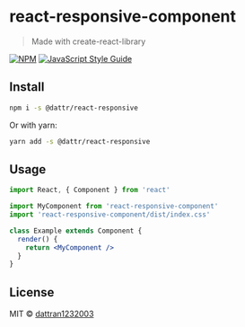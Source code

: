# react-responsive-component

> Made with create-react-library

[![NPM](https://img.shields.io/npm/v/react-responsive-component.svg)](https://www.npmjs.com/package/react-responsive-component) [![JavaScript Style Guide](https://img.shields.io/badge/code_style-standard-brightgreen.svg)](https://standardjs.com)

## Install

```bash
npm i -s @dattr/react-responsive
```
Or with yarn:
```bash
yarn add -s @dattr/react-responsive
```
## Usage

```javascriptreact
import React, { Component } from 'react'

import MyComponent from 'react-responsive-component'
import 'react-responsive-component/dist/index.css'

class Example extends Component {
  render() {
    return <MyComponent />
  }
}
```

## License

MIT © [dattran1232003](https://github.com/dattran1232003)
